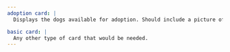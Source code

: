 ```yaml
---
adoption card: |
  Displays the dogs available for adoption. Should include a picture of dog and have description.

basic card: |
  Any other type of card that would be needed.
---
```

